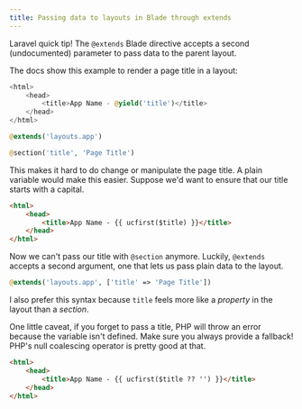 ```yaml
---
title: Passing data to layouts in Blade through extends
---
```

Laravel quick tip! The `@extends` Blade directive accepts a second (undocumented) parameter to pass data to the parent layout.

The docs show this example to render a page title in a layout:

```php
<html>
    <head>
        <title>App Name - @yield('title')</title>
    </head>
</html>
```

```php
@extends('layouts.app')

@section('title', 'Page Title')
```

This makes it hard to do change or manipulate the page title. A plain variable would make this easier. Suppose we'd want to ensure that our title starts with a capital.

```html
<html>
    <head>
        <title>App Name - {{ ucfirst($title) }}</title>
    </head>
</html>
```

Now we can't pass our title with `@section` anymore. Luckily, `@extends` accepts a second argument, one that lets us pass plain data to the layout.

```php
@extends('layouts.app', ['title' => 'Page Title'])
```

I also prefer this syntax because `title` feels more like a *property* in the layout than a *section*.

One little caveat, if you forget to pass a title, PHP will throw an error because the variable isn't defined. Make sure you always provide a fallback! PHP's null coalescing operator is pretty good at that.

```html
<html>
    <head>
        <title>App Name - {{ ucfirst($title ?? '') }}</title>
    </head>
</html>
```
